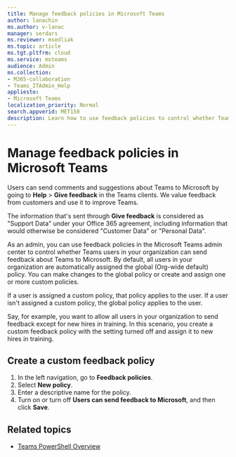 ```yaml
---
title: Manage feedback policies in Microsoft Teams
author: lanachin
ms.author: v-lanac
manager: serdars
ms.reviewer: msedliak
ms.topic: article
ms.tgt.pltfrm: cloud
ms.service: msteams
audience: Admin
ms.collection: 
- M365-collaboration
- Teams_ITAdmin_Help
appliesto: 
- Microsoft Teams
localization_priority: Normal
search.appverid: MET150
description: Learn how to use feedback policies to control whether Teams users in your organization can submit feedback about Teams to Microsoft. 
---
```


# Manage feedback policies in Microsoft Teams

Users can send comments and suggestions about Teams to Microsoft by going to **Help** > **Give feedback** in the Teams clients. We value feedback from customers and use it to improve Teams.

The information that's sent through **Give feedback** is considered as "Support Data" under your Office 365 agreement, including information that would otherwise be considered "Customer Data" or "Personal Data". 

As an admin, you can use feedback policies in the Microsoft Teams admin center to control whether Teams users in your organization can send feedback about Teams to Microsoft. By default, all users in your organization are automatically assigned the global (Org-wide default) policy. You can make changes to the global policy or create and assign one or more custom policies. 

If a user is assigned a custom policy, that policy applies to the user. If a user isn't assigned a custom policy, the global policy applies to the user.

Say, for example, you want to allow all users in your organization to send feedback except for new hires in training. In this scenario, you create a custom feedback policy with the setting turned off and assign it to new hires in training.

## Create a custom feedback policy

1. In the left navigation, go to **Feedback policies**. 
2. Select **New policy**.
3. Enter a descriptive name for the policy.
4. Turn on or turn off **Users can send feedback to Microsoft**, and then click **Save**.

## Related topics

- [Teams PowerShell Overview](teams-powershell-overview.md)